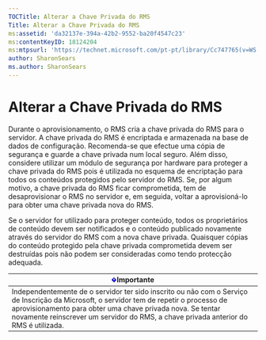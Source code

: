 ```yaml
---
TOCTitle: Alterar a Chave Privada do RMS
Title: Alterar a Chave Privada do RMS
ms:assetid: 'da32137e-394a-42b2-9552-ba20f4547c23'
ms:contentKeyID: 18124204
ms:mtpsurl: 'https://technet.microsoft.com/pt-pt/library/Cc747765(v=WS.10)'
author: SharonSears
ms.author: SharonSears
---
```


Alterar a Chave Privada do RMS
==============================

Durante o aprovisionamento, o RMS cria a chave privada do RMS para o servidor. A chave privada do RMS é encriptada e armazenada na base de dados de configuração. Recomenda-se que efectue uma cópia de segurança e guarde a chave privada num local seguro. Além disso, considere utilizar um módulo de segurança por hardware para proteger a chave privada do RMS pois é utilizada no esquema de encriptação para todos os conteúdos protegidos pelo servidor do RMS. Se, por algum motivo, a chave privada do RMS ficar comprometida, tem de desaprovisionar o RMS no servidor e, em seguida, voltar a aprovisioná-lo para obter uma chave privada nova do RMS.

Se o servidor for utilizado para proteger conteúdo, todos os proprietários de conteúdo devem ser notificados e o conteúdo publicado novamente através do servidor do RMS com a nova chave privada. Quaisquer cópias do conteúdo protegido pela chave privada comprometida devem ser destruídas pois não podem ser consideradas como tendo protecção adequada.

| ![](/security-updates/images/Cc747765.Important(WS.10).gif)Importante                                                                                                                                                                                                               |
|------------------------------------------------------------------------------------------------------------------------------------------------------------------------------------------------------------------------------------------------------------------------------------------------|
| Independentemente de o servidor ter sido inscrito ou não com o Serviço de Inscrição da Microsoft, o servidor tem de repetir o processo de aprovisionamento para obter uma chave privada nova. Se tentar novamente reinscrever um servidor do RMS, a chave privada anterior do RMS é utilizada. |
